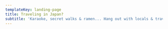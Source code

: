 ```yaml
---
templateKey: landing-page
title: Traveling in Japan?
subtitle: 'Karaoke, secret walks & ramen... Hang out with locals & travelers in Japan'
---
```

